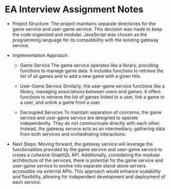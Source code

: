 # EA Interview Assignment Notes

- Project Structure:
The project maintains separate directories for the game service and user-game service. This decision was made to keep the code organized and modular. JavaScript was chosen as the programming language for its compatibility with the existing gateway service.

- Implementation Approach:
  * Game Service
  The game service operates like a library, providing functions to manage game data. It includes functions to retrieve the list of all games and to add a new game with a given title.

  * User-Game Service
  Similarly, the user-game service functions like a library, managing associations between users and games. It offers functions to retrieve the list of games linked to a user, link a game to a user, and unlink a game from a user.

  * Decoupled Services
  To maintain separation of concerns, the game service and user-game service are designed to operate independently. They do not communicate directly with each other. Instead, the gateway service acts as an intermediary, gathering data from both services and orchestrating interactions.

- Next Steps:
Moving forward, the gateway service will leverage the functionalities provided by the game service and user-game service to create a cohesive GraphQL API. Additionally, considering the modular architecture of the services, there is potential for the game service and user-game service to evolve into separate stand-alone servers accessible via external APIs. This approach would enhance scalability and flexibility, allowing for independent development and deployment of each service.

